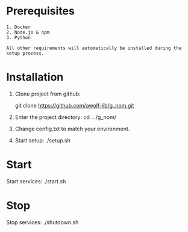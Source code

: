 # Prerequisites

    1. Docker
    2. Node.js & npm
    3. Python

    All other requirements will automatically be installed during the setup process.

# Installation

1. Clone project from github:

   git clone https://github.com/awolf-lib/g_nom.git

2. Enter the project directory:
   cd .../g_nom/

3. Change config.txt to match your environment.

4. Start setup:
   ./setup.sh

# Start

Start services:
./start.sh

# Stop

Stop services:
./shutdown.sh
